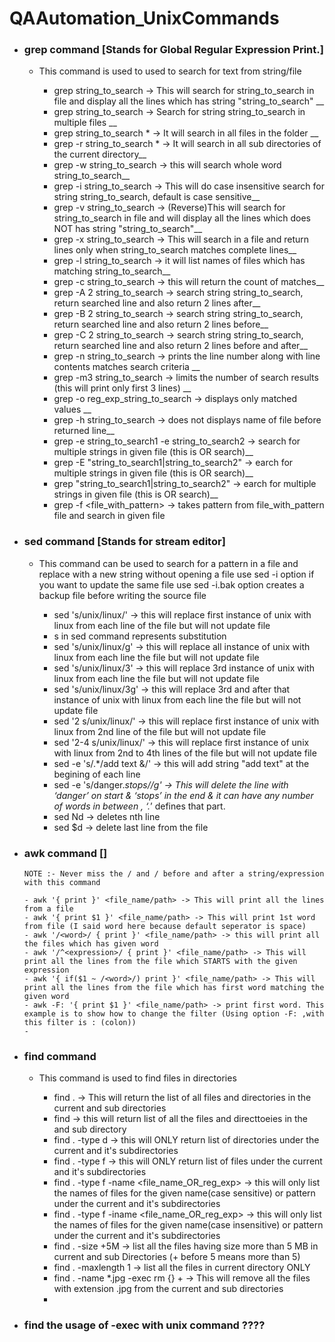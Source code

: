 # QAAutomation_UnixCommands

- ### grep command [Stands for Global Regular Expression Print.]
	- This command is used to used to search for text from string/file
	
	  - grep string_to_search <filename> -> This will search for string_to_search in file and display all the lines which has string "string_to_search" __	
	  - grep string_to_search <filename1> <filename2> -> Search for string string_to_search in multiple files __	
	  - grep string_to_search * -> It will search in all files in the folder __
	  - grep -r string_to_search * -> It will search in all sub directories of the current directory__	
	  - grep -w string_to_search <filename> -> this will search whole word string_to_search__	
	  - grep -i string_to_search <filename> -> This will do case insensitive search for string string_to_search, default is case sensitive__	
	  - grep -v string_to_search <filename> -> (Reverse)This will search for string_to_search in file and will display all the lines which does NOT has string "string_to_search"__	
	  - grep -x string_to_search <filename> -> This will search in a file and return lines only when string_to_search matches complete lines__	
	  - grep -l string_to_search <filename> -> it will list names of files which has matching string_to_search__	
	  - grep -c string_to_search <filename> -> this will return the count of matches__	
	  - grep -A 2 string_to_search <filename> -> search string string_to_search, return searched line and also return 2 lines after__	
	  - grep -B 2 string_to_search <filename> -> search string string_to_search, return searched line and also return 2 lines before__	
	  - grep -C 2 string_to_search <filename> -> search string string_to_search, return searched line and also return 2 lines before and after__	
	  - grep -n string_to_search <filename> -> prints the line number along with line contents matches search criteria __	
	  - grep -m3 string_to_search <filename> -> limits the number of search results (this will print only first 3 lines) __	
	  - grep -o reg_exp_string_to_search <filename> -> displays only matched values __	
	  - grep -h string_to_search <filename> -> does not displays name of file before returned line__	
	  - grep -e string_to_search1 -e string_to_search2 <filename> -> search for multiple strings in given file (this is OR search)__
	  - grep -E "string_to_search1|string_to_search2" <filename> -> earch for multiple strings in given file (this is OR search)__	
	  - grep "string_to_search1\|string_to_search2" <filename> -> earch for multiple strings in given file (this is OR search)__	
	  - grep -f <file_with_pattern> <filename> -> takes pattern from file_with_pattern file and search in given file	
	
	
- ### sed command [Stands for stream editor]	
	- This command can be used to search for a pattern in a file and replace with a new string without opening a file
	use sed -i option if you want to update the same file
	use sed -i.bak option creates a backup file before writing the source file
	
	  - sed 's/unix/linux/' <filename> -> this will replace first instance of unix with linux from each line of the file but will not update file	
	  - s in sed command represents substitution
	  - sed 's/unix/linux/g' <filename> -> this will replace all instance of unix with linux from each line the file but will not update file  
	  - sed 's/unix/linux/3' <filename> -> this will replace 3rd instance of unix with linux from each line the file but will not update file    
	  - sed 's/unix/linux/3g' <filename> -> this will replace 3rd and after that instance of unix with linux from each line the file but will not update file
	  - sed '2 s/unix/linux/' <filename> -> this will replace first instance of unix with linux from 2nd line of the file but will not update file
	  - sed '2-4 s/unix/linux/' <filename> -> this will replace first instance of unix with linux from 2nd to 4th lines of the file but will not update file
	  - sed -e 's/.*/add text &/' <filename> -> this will add string "add text" at the begining of each line
	  - sed -e 's/danger.*stops//g' <filename> -> This will delete the line with ‘danger’ on start & ‘stops’ in the end & it can have any number of words in between , ‘.*’ defines that part.
	  - sed Nd <filename> -> deletes nth line
	  - sed $d <filename> -> delete last line from the file
	
- ### awk command []
	  NOTE :- Never miss the / and / before and after a string/expression with this command	
	  
	  - awk '{ print }' <file_name/path> -> This will print all the lines from a file
	  - awk '{ print $1 }' <file_name/path> -> This will print 1st word from file (I said word here because default seperator is space)
      - awk '/<word>/ { print }' <file_name/path> -> this will print all the files which has given word
	  - awk '/^<expression>/ { print }' <file_name/path> -> This will print all the lines from the file which STARTS with the given expression
      - awk '{ if($1 ~ /<word>/) print }' <file_name/path> -> This will print all the lines from the file which has first word matching the given word
      - awk -F: '{ print $1 }' <file_name/path> -> print first word. This example is to show how to change the filter (Using option -F: ,with this filter is : (colon)) 
      - 	  

	
- ### find command 
	- This command is used to find files in directories
	
	  - find . -> This will return the list of all files and directories in the current and sub directories
	  - find <directory> -> this will return list of all the files and directtoeies in the <directory> and sub directory
	  - find . -type d -> this will ONLY return list of directories under the current and it's subdirectories
	  - find . -type f -> this will ONLY return list of files under the current and it's subdirectories 	
	  - find . -type f -name <file_name_OR_reg_exp> -> this will only list the names of files for the given name(case sensitive) or pattern under the current and it's subdirectories 	 
	  - find . -type f -iname <file_name_OR_reg_exp> -> this will only list the names of files for the given name(case insensitive) or pattern under the current and it's subdirectories 
	  - find . -size +5M -> list all the files having size more than 5 MB in current and sub Directories (+ before 5 means more than 5)
	  - find . -maxlength 1 -> list all the files in current directory ONLY
      - find . -name *.jpg -exec rm {} + -> This will remove all the files with extension .jpg from the current and sub directories
      - 	  
	  
	  
- ### find the usage of -exec with unix command ????	  